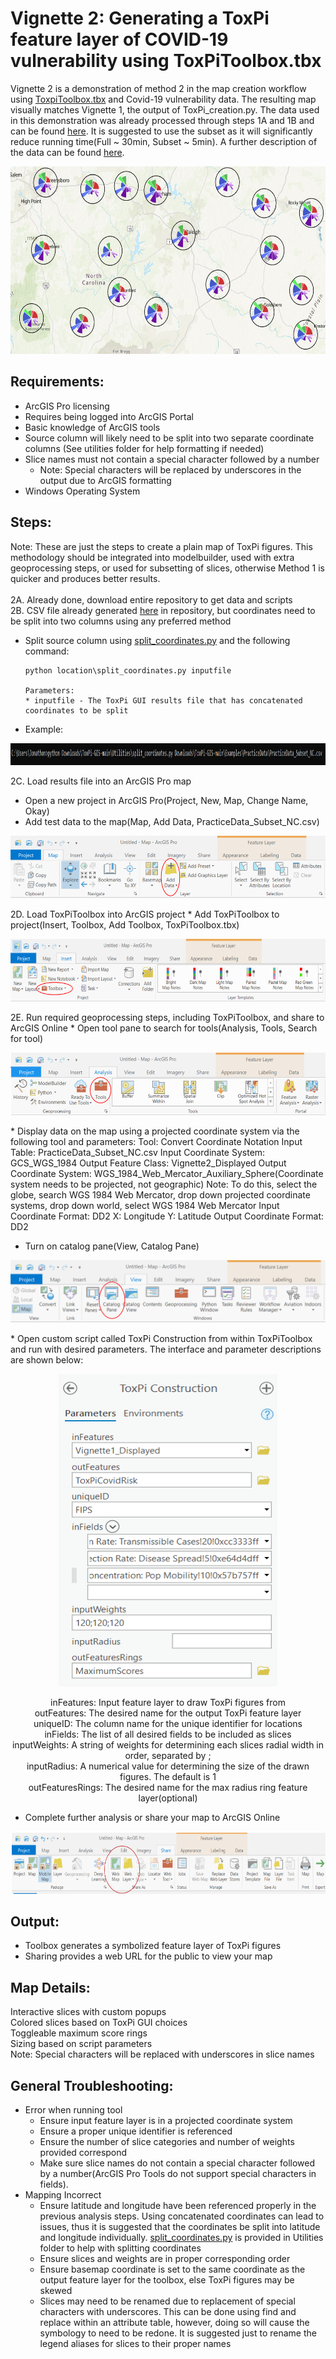 # Vignette 2: Generating a ToxPi feature layer of COVID-19 vulnerability using ToxPiToolbox.tbx  
Vignette 2 is a demonstration of method 2 in the map creation workflow using [ToxpiToolbox.tbx](../ToxPiToolbox.tbx) and Covid-19 vulnerability data. The resulting map visually matches Vignette 1, the output of ToxPi_creation.py. The data used in this demonstration was already processed through steps 1A and 1B and can be found [here](../Examples/PracticeData). It is suggested to use the subset as it will significantly reduce running time(Full ~ 30min, Subset ~ 5min). A further description of the data can be found [here](https://www.niehs.nih.gov/research/programs/coronavirus/covid19pvi/details/).  

<p align = "center">
<img src="../Images/Vignette1.PNG" data-canonical-  
src="../Images/Vignette1.PNG" width="600" height="300" />  
</p>  

## **Requirements:**  
* ArcGIS Pro licensing  
* Requires being logged into ArcGIS Portal  
* Basic knowledge of ArcGIS tools    
* Source column will likely need to be split into two separate coordinate columns  (See utilities folder for help formatting if needed)  
* Slice names must not contain a special character followed by a number 
  * Note: Special characters will be replaced by underscores in the output due to ArcGIS formatting  
* Windows Operating System   

## **Steps:**  
Note: These are just the steps to create a plain map of ToxPi figures. This methodology should be integrated into modelbuilder, used with extra geoprocessing steps, or used for subsetting of slices, otherwise Method 1 is quicker and produces better results.  
<br>
2A. Already done, download entire repository to get data and scripts     
2B. CSV file already generated [here](../Examples/PracticeData) in repository, but coordinates need to be split into two columns using any preferred method  
   * Split source column using [split_coordinates.py](../Utilities/split_coordinates.py) and the following command:
     ```
     python location\split_coordinates.py inputfile
     
     Parameters:
     * inputfile - The ToxPi GUI results file that has concatenated coordinates to be split  
     ```
   * Example: 
<p align = "center">  
<img src="../Images/CommandSplit.PNG" data- canonical-  
src="../Images/CommandSplit.PNG" width="900" height="35" />  
</p>  

2C. Load results file into an ArcGIS Pro map   
* Open a new project in ArcGIS Pro(Project, New, Map, Change Name, Okay)  
* Add test data to the map(Map, Add Data, PracticeData_Subset_NC.csv)  
<p align = "center">  
<img src="../Images/AddDataTool.PNG" data- canonical-  
src="../Images/AddDataTool.PNG" width="600" height="100" />  
</p> 
2D. Load ToxPiToolbox into ArcGIS project  
* Add ToxPiToolbox to project(Insert, Toolbox, Add Toolbox, ToxPiToolbox.tbx)  
<p align = "center">  
<img src="../Images/AddToolbox.PNG" data- canonical-  
src="../Images/AddToolbox.PNG" width="750" height="100" />  
</p> 
2E. Run required geoprocessing steps, including ToxPiToolbox, and share to ArcGIS Online  
* Open tool pane to search for tools(Analysis, Tools, Search for tool)  
<p align = "center">  
<img src="../Images/Tools.PNG" data- canonical-  
src="../Images/Tools.PNG" width="600" height="100" />  
</p> 
* Display data on the map using a projected coordinate system via the following tool and parameters:  
    Tool: Convert Coordinate Notation  
    Input Table: PracticeData_Subset_NC.csv  
    Input Coordinate System: GCS_WGS_1984  
    Output Feature Class: Vignette2_Displayed  
    Output Coordinate System: WGS_1984_Web_Mercator_Auxiliary_Sphere(Coordinate system needs to be projected, not geographic)  
        Note: To do this, select the globe, search WGS 1984 Web Mercator, drop down projected coordinate systems, drop down world, select WGS 1984 Web Mercator  
    Input Coordinate Format: DD2  
    X: Longitude  
    Y: Latitude  
    Output Coordinate Format: DD2  
 
* Turn on catalog pane(View, Catalog Pane)  
<p align = "center">  
<img src="../Images/CatalogPane.PNG" data- canonical-  
src="../Images/CatalogPane.PNG" width="600" height="100" />  
</p>  
* Open custom script called ToxPi Construction from within ToxPiToolbox and run with desired parameters. The interface and parameter descriptions are shown below:  
<p align = "center"> 
<img src="../Images/ToolInterface.PNG" data-canonical-  
src="../Images/ToolInterface.PNG" width = "350" height = "500" />  
</p>   
<p align = "center">  
    inFeatures: Input feature layer to draw ToxPi figures from  <br>
    outFeatures: The desired name for the output ToxPi feature layer  <br>
    uniqueID: The column name for the unique identifier for locations  <br>
    inFields: The list of all desired fields to be included as slices  <br>
    inputWeights: A string of weights for determining each slices radial width in order, separated by ;  <br>
    inputRadius: A numerical value for determining the size of the drawn figures. The default is 1  <br>
    outFeaturesRings: The desired name for the max radius ring feature layer(optional) <br>
</p>   
    
 * Complete further analysis or share your map to ArcGIS Online  
<p align = "center">  
<img src="../Images/MapShare.png" data- canonical-  
src="../Images/MapShare.png" width="800" height="100" />  
</p>   

## **Output:**    
  * Toolbox generates a symbolized feature layer of ToxPi figures     
  * Sharing provides a web URL for the public to view your map  

## Map Details:    
Interactive slices with custom popups  
Colored slices based on ToxPi GUI choices  
Toggleable maximum score rings  
Sizing based on script parameters  
Note: Special characters will be replaced with underscores in slice names  

## **General Troubleshooting:**   
* Error when running tool   
  * Ensure input feature layer is in a projected coordinate system  
  * Ensure a proper unique identifier is referenced  
  * Ensure the number of slice categories and number of weights provided correspond   
  * Make sure slice names do not contain a special character followed by a number(ArcGIS Pro Tools do not support special characters in fields).
* Mapping Incorrect  
  * Ensure latitude and longitude have been referenced properly in the previous analysis steps. Using concatenated coordinates can lead to issues, thus it is suggested that the coordinates be split into latitude and longitude individually. [split_coordinates.py](../Utilities/split_coordinates.py) is provided in Utilities folder to help with splitting coordinates  
  * Ensure slices and weights are in proper corresponding order   
  * Ensure basemap coordinate is set to the same coordinate as the output feature layer for the toolbox, else ToxPi figures may be skewed  
  * Slices may need to be renamed due to replacement of special characters with underscores. This can be done using find and replace within an attribute table, however, doing so will cause the symbology to need to be redone. It is suggested just to rename the legend aliases for slices to their proper names     
